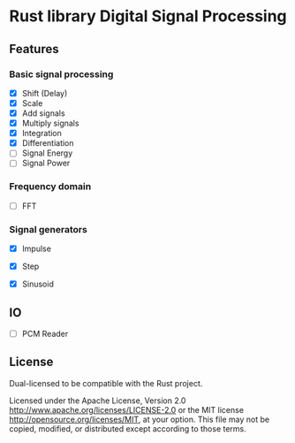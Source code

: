 # Rust library Digital Signal Processing 

## Features
   
### Basic signal processing

  * [x] Shift (Delay)
  * [x] Scale
  * [x] Add signals
  * [x] Multiply signals
  * [x] Integration
  * [x] Differentiation
  * [ ] Signal Energy
  * [ ] Signal Power
  
### Frequency domain

  * [ ] FFT
  
  
### Signal generators
  
  * [x] Impulse
  * [x] Step
  * [x] Sinusoid
  
  
## IO
  
  * [ ] PCM Reader


## License

Dual-licensed to be compatible with the Rust project.

Licensed under the Apache License, Version 2.0
http://www.apache.org/licenses/LICENSE-2.0 or the MIT license
http://opensource.org/licenses/MIT, at your
option. This file may not be copied, modified, or distributed
except according to those terms.